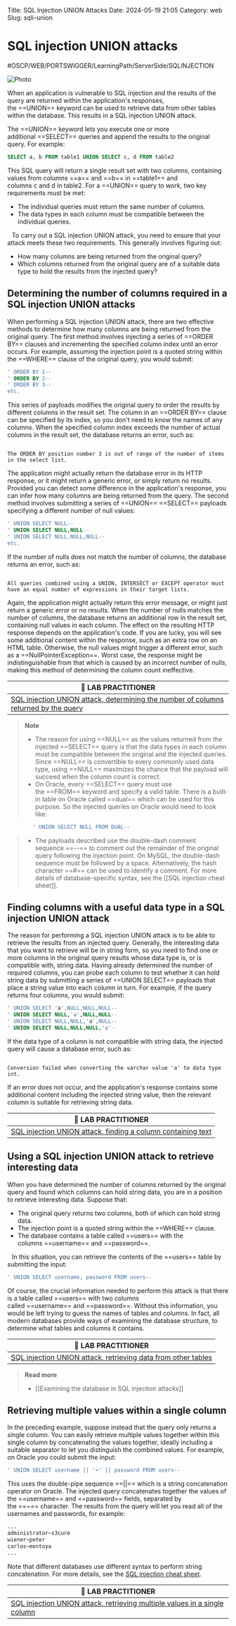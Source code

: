 Title: SQL Injection UNION Attacks
Date: 2024-05-19 21:05
Category: web
Slug: sqli-union



# SQL injection UNION attacks
#OSCP/WEB/PORTSWIGGER/LearningPath/ServerSide/SQLINJECTION

![Photo]({attach}SQLI_UNION/union_based_sql_injection.png)

When an application is vulnerable to SQL injection and the results of the query are returned within the application's responses, the ==UNION== keyword can be used to retrieve data from other tables within the database. This results in a SQL injection UNION attack.

The ==UNION== keyword lets you execute one or more additional ==SELECT== queries and append the results to the original query. For example:
```sql
SELECT a, b FROM table1 UNION SELECT c, d FROM table2
```
This SQL query will return a single result set with two columns, containing values from columns ==a== and ==b== in ==table1== and columns c and d in table2.
For a ==UNION== query to work, two key requirements must be met:
* The individual queries must return the same number of columns.
* The data types in each column must be compatible between the individual queries.

⠀To carry out a SQL injection UNION attack, you need to ensure that your attack meets these two requirements. This generally involves figuring out:
* How many columns are being returned from the original query?
* Which columns returned from the original query are of a suitable data type to hold the results from the injected query?

## Determining the number of columns required in a SQL injection UNION attacks

When performing a SQL injection UNION attack, there are two effective methods to determine how many columns are being returned from the original query.
The first method involves injecting a series of ==ORDER BY== clauses and incrementing the specified column index until an error occurs. For example, assuming the injection point is a quoted string within the ==WHERE== clause of the original query, you would submit:

```sql
' ORDER BY 1--
' ORDER BY 2--
' ORDER BY 3--
etc.
```

This series of payloads modifies the original query to order the results by different columns in the result set. The column in an ==ORDER BY== clause can be specified by its index, so you don't need to know the names of any columns. When the specified column index exceeds the number of actual columns in the result set, the database returns an error, such as:
```plaintext

The ORDER BY position number 3 is out of range of the number of items in the select list.

```
The application might actually return the database error in its HTTP response, or it might return a generic error, or simply return no results. Provided you can detect some difference in the application's response, you can infer how many columns are being returned from the query.
The second method involves submitting a series of ==UNION== ==SELECT== payloads specifying a different number of null values:

```sql
' UNION SELECT NULL--
' UNION SELECT NULL,NULL--
' UNION SELECT NULL,NULL,NULL--
etc.
```

If the number of nulls does not match the number of columns, the database returns an error, such as:
```plaintext

All queries combined using a UNION, INTERSECT or EXCEPT operator must have an equal number of expressions in their target lists.

```
Again, the application might actually return this error message, or might just return a generic error or no results. When the number of nulls matches the number of columns, the database returns an additional row in the result set, containing null values in each column. The effect on the resulting HTTP response depends on the application's code. If you are lucky, you will see some additional content within the response, such as an extra row on an HTML table. Otherwise, the null values might trigger a different error, such as a ==NullPointerException==. Worst case, the response might be indistinguishable from that which is caused by an incorrect number of nulls, making this method of determining the column count ineffective.

| 🧪 LAB PRACTITIONER                                           |
|--------------------------------------------------------------|
| [SQL injection UNION attack, determining the number of columns returned by the query](https://portswigger.net/web-security/sql-injection/union-attacks/lab-determine-number-of-columns) |

> **Note**
> * The reason for using ==NULL== as the values returned from the injected ==SELECT== query is that the data types in each column must be compatible between the original and the injected queries. Since ==NULL== is convertible to every commonly used data type, using ==NULL== maximizes the chance that the payload will succeed when the column count is correct.
> * On Oracle, every ==SELECT== query must use the ==FROM== keyword and specify a valid table. There is a built-in table on Oracle called ==dual== which can be used for this purpose. So the injected queries on Oracle would need to look like: 
```sql
		' UNION SELECT NULL FROM DUAL--
```
> * The payloads described use the double-dash comment sequence ==--== to comment out the remainder of the original query following the injection point. On MySQL, the double-dash sequence must be followed by a space. Alternatively, the hash character ==#== can be used to identify a comment.
>   For more details of database-specific syntax, see the [[SQL injection cheat sheet]].


## Finding columns with a useful data type in a SQL injection UNION attack

The reason for performing a SQL injection UNION attack is to be able to retrieve the results from an injected query. Generally, the interesting data that you want to retrieve will be in string form, so you need to find one or more columns in the original query results whose data type is, or is compatible with, string data.
Having already determined the number of required columns, you can probe each column to test whether it can hold string data by submitting a series of ==UNION SELECT== payloads that place a string value into each column in turn. For example, if the query returns four columns, you would submit:
```sql
' UNION SELECT 'a',NULL,NULL,NULL--
' UNION SELECT NULL,'a',NULL,NULL--
' UNION SELECT NULL,NULL,'a',NULL--
' UNION SELECT NULL,NULL,NULL,'a'--
```
If the data type of a column is not compatible with string data, the injected query will cause a database error, such as:
```plaintext

Conversion failed when converting the varchar value 'a' to data type int.

```
If an error does not occur, and the application's response contains some additional content including the injected string value, then the relevant column is suitable for retrieving string data.

| 🧪 LAB PRACTITIONER                                           |
|--------------------------------------------------------------|
| [SQL injection UNION attack, finding a column containing text](https://portswigger.net/web-security/sql-injection/union-attacks/lab-find-column-containing-text) |

## Using a SQL injection UNION attack to retrieve interesting data

When you have determined the number of columns returned by the original query and found which columns can hold string data, you are in a position to retrieve interesting data.
Suppose that:
* The original query returns two columns, both of which can hold string data.
* The injection point is a quoted string within the ==WHERE== clause.
* The database contains a table called ==users== with the columns ==username== and ==password==.

⠀In this situation, you can retrieve the contents of the ==users== table by submitting the input:
```sql
' UNION SELECT username, password FROM users--
```
Of course, the crucial information needed to perform this attack is that there is a table called ==users== with two columns called ==username== and ==password==. Without this information, you would be left trying to guess the names of tables and columns. In fact, all modern databases provide ways of examining the database structure, to determine what tables and columns it contains.

| 🧪 LAB PRACTITIONER                                           |
|--------------------------------------------------------------|
| [SQL injection UNION attack, retrieving data from other tables](https://portswigger.net/web-security/sql-injection/union-attacks/lab-retrieve-data-from-other-tables) |

> **Read more**
> * [[Examining the database in SQL injection attacks]]

## Retrieving multiple values within a single column

In the preceding example, suppose instead that the query only returns a single column.
You can easily retrieve multiple values together within this single column by concatenating the values together, ideally including a suitable separator to let you distinguish the combined values. For example, on Oracle you could submit the input:
```sql
' UNION SELECT username || '~' || password FROM users--
```
This uses the double-pipe sequence ==||== which is a string concatenation operator on Oracle. The injected query concatenates together the values of the ==username== and ==password== fields, separated by the ==~== character.
The results from the query will let you read all of the usernames and passwords, for example:
```txt
...
administrator~s3cure
wiener~peter
carlos~montoya
...
```

Note that different databases use different syntax to perform string concatenation. For more details, see the [SQL injection cheat sheet](https://portswigger.net/web-security/sql-injection/cheat-sheet).

| 🧪 LAB PRACTITIONER                                           |
|--------------------------------------------------------------|
| [SQL injection UNION attack, retrieving multiple values in a single column](https://portswigger.net/web-security/sql-injection/union-attacks/lab-retrieve-multiple-values-in-single-column) |

